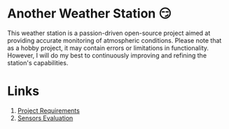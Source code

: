 # Another Weather Station :smirk:


This weather station is a passion-driven open-source project aimed at providing accurate monitoring of atmospheric conditions. Please note that as a hobby project, it may contain errors or limitations in functionality. However, I will do my best to continuously improving and refining the station's capabilities.

# Links
1. [Project Requirements](doc/Requirements.md)
2. [Sensors Evaluation](doc/Sensors.md)

